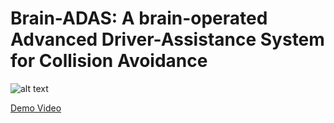 <h1>Brain-ADAS: A brain-operated Advanced Driver-Assistance System for Collision Avoidance</h1>

![alt text](https://raw.githubusercontent.com/hesham-akmal/Brain-ADAS/master/new_block_diagram.png)

[Demo Video](https://drive.google.com/file/d/1X-Seqlyuek-vGIQW65-TW_knZxNWwX8u/view?usp=sharing)
